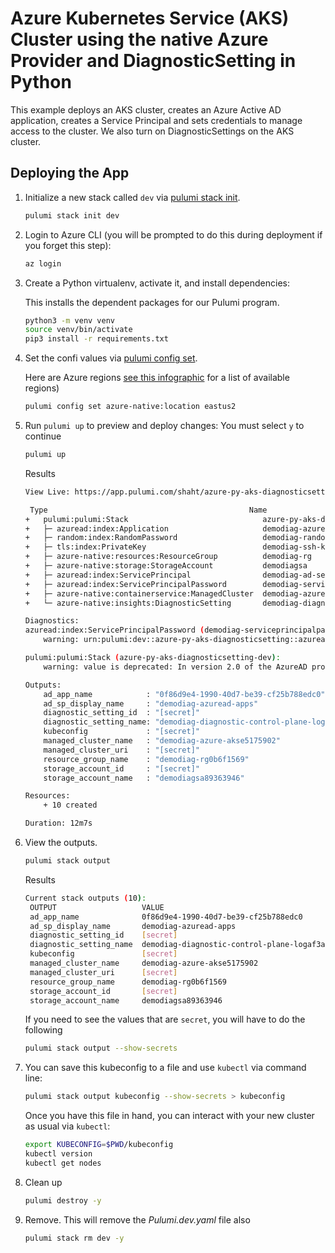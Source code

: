 # Azure Kubernetes Service (AKS) Cluster using the native Azure Provider and DiagnosticSetting in Python

This example deploys an AKS cluster, creates an Azure Active AD application, creates a Service Principal and sets credentials to manage access to the cluster.  We also turn on DiagnosticSettings on the AKS cluster.

## Deploying the App

1. Initialize a new stack called `dev` via [pulumi stack init](https://www.pulumi.com/docs/reference/cli/pulumi_stack_init/).
   ```bash
   pulumi stack init dev
   ```

1. Login to Azure CLI (you will be prompted to do this during deployment if you forget this step):
    ```bash
    az login
    ```

1. Create a Python virtualenv, activate it, and install dependencies:

    This installs the dependent packages for our Pulumi program.

    ```bash
    python3 -m venv venv
    source venv/bin/activate
    pip3 install -r requirements.txt
    ```

1. Set the confi values via [pulumi config set](https://www.pulumi.com/docs/reference/cli/pulumi_config_set/).

   Here are Azure regions [see this infographic](https://azure.microsoft.com/en-us/global-infrastructure/regions/) for a list of available regions)

   ```bash
   pulumi config set azure-native:location eastus2
   ```

1. Run `pulumi up` to preview and deploy changes: You must select `y` to continue
  
    ```bash
    pulumi up
    ```

    Results
    ```bash
    View Live: https://app.pulumi.com/shaht/azure-py-aks-diagnosticsetting/dev/updates/60

     Type                                             Name                                   Status      Info
    +   pulumi:pulumi:Stack                              azure-py-aks-diagnosticsetting-dev     created     1 warning
    +   ├─ azuread:index:Application                     demodiag-azuread-apps                  created     
    +   ├─ random:index:RandomPassword                   demodiag-randompassword                created     
    +   ├─ tls:index:PrivateKey                          demodiag-ssh-key                       created     
    +   ├─ azure-native:resources:ResourceGroup          demodiag-rg                            created     
    +   ├─ azure-native:storage:StorageAccount           demodiagsa                             created     
    +   ├─ azuread:index:ServicePrincipal                demodiag-ad-serviceprincipal           created     
    +   ├─ azuread:index:ServicePrincipalPassword        demodiag-serviceprincipalpassword      created     1 warning
    +   ├─ azure-native:containerservice:ManagedCluster  demodiag-azure-aks                     created     
    +   └─ azure-native:insights:DiagnosticSetting       demodiag-diagnostic-control-plane-log  created     
    
    Diagnostics:
    azuread:index:ServicePrincipalPassword (demodiag-serviceprincipalpassword):
        warning: urn:pulumi:dev::azure-py-aks-diagnosticsetting::azuread:index/servicePrincipalPassword:ServicePrincipalPassword::demodiag-serviceprincipalpassword verification warning: Deprecated Attribute
    
    pulumi:pulumi:Stack (azure-py-aks-diagnosticsetting-dev):
        warning: value is deprecated: In version 2.0 of the AzureAD provider, this attribute will become read-only as it will no longer be possible to specify a password value. It will be generated by Azure Active Directory and persisted to state for reuse in your Terraform configuration.
    
    Outputs:
        ad_app_name            : "0f86d9e4-1990-40d7-be39-cf25b788edc0"
        ad_sp_display_name     : "demodiag-azuread-apps"
        diagnostic_setting_id  : "[secret]"
        diagnostic_setting_name: "demodiag-diagnostic-control-plane-logaf3a4dbf"
        kubeconfig             : "[secret]"
        managed_cluster_name   : "demodiag-azure-akse5175902"
        managed_cluster_uri    : "[secret]"
        resource_group_name    : "demodiag-rg0b6f1569"
        storage_account_id     : "[secret]"
        storage_account_name   : "demodiagsa89363946"

    Resources:
        + 10 created

    Duration: 12m7s
    ```

1. View the outputs.
   ```bash
   pulumi stack output
   ```

   Results
   ```bash
   Current stack outputs (10):
    OUTPUT                   VALUE
    ad_app_name              0f86d9e4-1990-40d7-be39-cf25b788edc0
    ad_sp_display_name       demodiag-azuread-apps
    diagnostic_setting_id    [secret]
    diagnostic_setting_name  demodiag-diagnostic-control-plane-logaf3a4dbf
    kubeconfig               [secret]
    managed_cluster_name     demodiag-azure-akse5175902
    managed_cluster_uri      [secret]
    resource_group_name      demodiag-rg0b6f1569
    storage_account_id       [secret]
    storage_account_name     demodiagsa89363946
   ```

   If you need to see the values that are `secret`, you will have to do the following
   ```bash
   pulumi stack output --show-secrets
   ```

1. You can save this kubeconfig to a file and use `kubectl` via command line:

    ```bash
    pulumi stack output kubeconfig --show-secrets > kubeconfig
    ```

    Once you have this file in hand, you can interact with your new cluster as usual via `kubectl`:

    ```bash
    export KUBECONFIG=$PWD/kubeconfig 
    kubectl version
    kubectl get nodes
    ```

1. Clean up
   ```bash
   pulumi destroy -y
   ```

1. Remove.  This will remove the *Pulumi.dev.yaml* file also
   ```bash
   pulumi stack rm dev -y
   ```